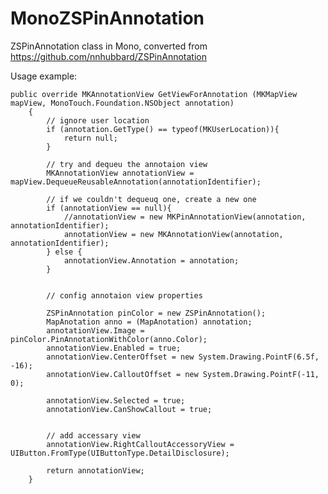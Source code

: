MonoZSPinAnnotation
===================

ZSPinAnnotation class in Mono, converted from https://github.com/nnhubbard/ZSPinAnnotation

Usage example:

  	public override MKAnnotationView GetViewForAnnotation (MKMapView mapView, MonoTouch.Foundation.NSObject annotation)
		{
			// ignore user location
			if (annotation.GetType() == typeof(MKUserLocation)){
				return null;
			}
			
			// try and dequeu the annotaion view
			MKAnnotationView annotationView = mapView.DequeueReusableAnnotation(annotationIdentifier);
			
			// if we couldn't dequeuq one, create a new one
			if (annotationView == null){
				//annotationView = new MKPinAnnotationView(annotation, annotationIdentifier);
				annotationView = new MKAnnotationView(annotation, annotationIdentifier);
			} else {
				annotationView.Annotation = annotation;
			}
			
			
			// config annotaion view properties

			ZSPinAnnotation pinColor = new ZSPinAnnotation();
			MapAnotation anno = (MapAnotation) annotation;
			annotationView.Image = pinColor.PinAnnotationWithColor(anno.Color);
			annotationView.Enabled = true;
			annotationView.CenterOffset = new System.Drawing.PointF(6.5f, -16);
			annotationView.CalloutOffset = new System.Drawing.PointF(-11, 0);

			annotationView.Selected = true;
			annotationView.CanShowCallout = true;


			// add accessary view
			annotationView.RightCalloutAccessoryView = UIButton.FromType(UIButtonType.DetailDisclosure);
			
			return annotationView;
		}
